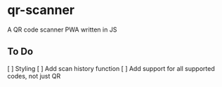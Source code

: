 # qr-scanner
A QR code scanner PWA written in JS

## To Do
[ ] Styling
[ ] Add scan history function
[ ] Add support for all supported codes, not just QR